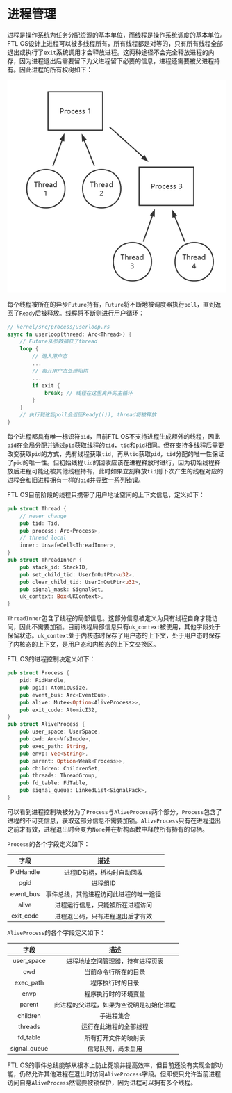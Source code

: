 # 进程管理

进程是操作系统为任务分配资源的基本单位，而线程是操作系统调度的基本单位。FTL OS设计上进程可以被多线程所有，所有线程都是对等的，只有所有线程全部退出或执行了`exit`系统调用才会释放进程。这两种途径不会完全释放进程的内存，因为进程退出后需要留下为父进程留下必要的信息，进程还需要被父进程持有。因此进程的所有权树如下：

![image-20220527000108143](pic/进程管理-0.png)

每个线程被所在的异步`Future`持有，`Future`将不断地被调度器执行`poll`，直到返回了`Ready`后被释放。线程将不断则进行用户循环：

```rust
// kernel/src/process/userloop.rs
async fn userloop(thread: Arc<Thread>) {
    // Future从参数捕获了thread
    loop {
        // 进入用户态
        ...
        // 离开用户态处理陷阱
        ...
        if exit {
            break; // 线程在这里离开的主循环
        }
    }
    // 执行到这后poll会返回Ready(()), thread将被释放
}
```

每个进程都具有唯一标识符`pid`，目前FTL OS不支持进程生成额外的线程，因此`pid`在全局分配并通过`pid`获取线程的`tid`，`tid`和`pid`相同。但在支持多线程后需要改变获取`pid`的方式，先有线程获取`tid`，再从`tid`获取`pid`，`tid`分配的唯一性保证了`pid`的唯一性。但初始线程`tid`的回收应该在进程释放时进行，因为初始线程释放后进程可能还被其他线程持有，此时如果立刻释放`tid`则下次产生的线程对应的进程会和旧进程拥有一样的`pid`并导致一系列错误。

FTL OS目前阶段的线程只携带了用户地址空间的上下文信息，定义如下：

```rust
pub struct Thread {
    // never change
    pub tid: Tid,
    pub process: Arc<Process>,
    // thread local
    inner: UnsafeCell<ThreadInner>,
}
pub struct ThreadInner {
    pub stack_id: StackID,
    pub set_child_tid: UserInOutPtr<u32>,
    pub clear_child_tid: UserInOutPtr<u32>,
    pub signal_mask: SignalSet,
    uk_context: Box<UKContext>,
}
```

`ThreadInner`包含了线程的局部信息。这部分信息被定义为只有线程自身才能访问，因此不需要加锁。目前线程局部信息只有`uk_context`被使用，其他字段处于保留状态。`uk_context`处于内核态时保存了用户态的上下文，处于用户态时保存了内核态的上下文，是用户态和内核态的上下文交换区。

FTL OS的进程控制块定义如下：

```rust
pub struct Process {
    pid: PidHandle,
    pub pgid: AtomicUsize,
    pub event_bus: Arc<EventBus>,
    pub alive: Mutex<Option<AliveProcess>>,
    pub exit_code: AtomicI32,
}
pub struct AliveProcess {
    pub user_space: UserSpace,
    pub cwd: Arc<VfsInode>,
    pub exec_path: String,
    pub envp: Vec<String>,
    pub parent: Option<Weak<Process>>,
    pub children: ChildrenSet,
    pub threads: ThreadGroup,
    pub fd_table: FdTable,
    pub signal_queue: LinkedList<SignalPack>,
}
```

可以看到进程控制块被分为了`Process`与`AliveProcess`两个部分，`Process`包含了进程的不可变信息，获取这部分信息不需要加锁。`AliveProcess`只有在进程退出之前才有效，进程退出时会变为`None`并在析构函数中释放所有持有的句柄。

`Process`的各个字段定义如下：

|   字段    |                  描述                  |
| :-------: | :------------------------------------: |
| PidHandle |       进程ID句柄，析构时自动回收       |
|   pgid    |                进程组ID                |
| event_bus | 事件总线，其他进程访问此进程的唯一途径 |
|   alive   |    进程运行信息，只能被所在进程访问    |
| exit_code |    进程退出码，只有进程退出后才有效    |

`AliveProcess`的各个字段定义如下：

|     字段     |                   描述                   |
| :----------: | :--------------------------------------: |
|  user_space  |     进程地址空间管理器，持有进程页表     |
|     cwd      |           当前命令行所在的目录           |
|  exec_path   |             程序执行时的目录             |
|     envp     |           程序执行时的环境变量           |
|    parent    | 此进程的父进程，如果为空说明是初始化进程 |
|   children   |                子进程集合                |
|   threads    |          运行在此进程的全部线程          |
|   fd_table   |           所有打开文件的映射表           |
| signal_queue |            信号队列，尚未启用            |

FTL OS的事件总线能够从根本上防止死锁并提高效率，但目前还没有实现全部功能，仍然允许其他进程在退出时访问`AliveProcess`字段。但即使只允许当前进程访问自身`AliveProcess`然需要被锁保护，因为进程可以拥有多个线程。